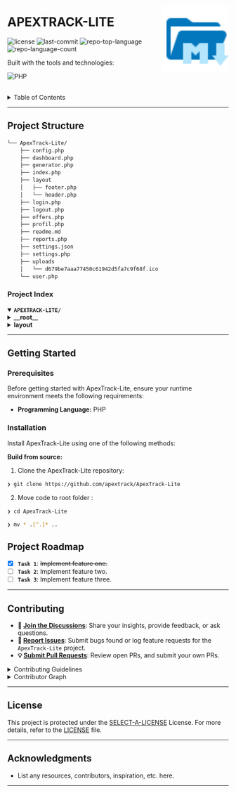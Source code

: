 <div align="left" style="position: relative;">
<img src="https://raw.githubusercontent.com/PKief/vscode-material-icon-theme/ec559a9f6bfd399b82bb44393651661b08aaf7ba/icons/folder-markdown-open.svg" align="right" width="30%" style="margin: -20px 0 0 20px;">
<h1>APEXTRACK-LITE</h1>

<p align="left">
	<img src="https://img.shields.io/github/license/apextrack/ApexTrack-Lite?style=flat&logo=opensourceinitiative&logoColor=white&color=0080ff" alt="license">
	<img src="https://img.shields.io/github/last-commit/apextrack/ApexTrack-Lite?style=flat&logo=git&logoColor=white&color=0080ff" alt="last-commit">
	<img src="https://img.shields.io/github/languages/top/apextrack/ApexTrack-Lite?style=flat&color=0080ff" alt="repo-top-language">
	<img src="https://img.shields.io/github/languages/count/apextrack/ApexTrack-Lite?style=flat&color=0080ff" alt="repo-language-count">
</p>
<p align="left">Built with the tools and technologies:</p>
<p align="left">
	<img src="https://img.shields.io/badge/PHP-777BB4.svg?style=flat&logo=PHP&logoColor=white" alt="PHP">
</p>
</div>
<br clear="right">

<details><summary>Table of Contents</summary>

- [ Overview](#-overview)
- [ Features](#-features)
- [ Project Structure](#-project-structure)
  - [ Project Index](#-project-index)
- [ Getting Started](#-getting-started)
  - [ Prerequisites](#-prerequisites)
  - [ Installation](#-installation)
  - [ Usage](#-usage)
  - [ Testing](#-testing)
- [ Project Roadmap](#-project-roadmap)
- [ Contributing](#-contributing)
- [ License](#-license)
- [ Acknowledgments](#-acknowledgments)

</details>
<hr>



##  Project Structure

```sh
└── ApexTrack-Lite/
    ├── config.php
    ├── dashboard.php
    ├── generator.php
    ├── index.php
    ├── layout
    │   ├── footer.php
    │   └── header.php
    ├── login.php
    ├── logout.php
    ├── offers.php
    ├── profil.php
    ├── readme.md
    ├── reports.php
    ├── settings.json
    ├── settings.php
    ├── uploads
    │   └── d679be7aaa77450c61942d5fa7c9f68f.ico
    └── user.php
```


###  Project Index
<details open>
	<summary><b><code>APEXTRACK-LITE/</code></b></summary>
	<details> <!-- __root__ Submodule -->
		<summary><b>__root__</b></summary>
		<blockquote>
			<table>
			<tr>
				<td><b><a href='https://github.com/apextrack/ApexTrack-Lite/blob/master/user.php'>user.php</a></b></td>
				<td><code>❯ REPLACE-ME</code></td>
			</tr>
			<tr>
				<td><b><a href='https://github.com/apextrack/ApexTrack-Lite/blob/master/generator.php'>generator.php</a></b></td>
				<td><code>❯ REPLACE-ME</code></td>
			</tr>
			<tr>
				<td><b><a href='https://github.com/apextrack/ApexTrack-Lite/blob/master/config.php'>config.php</a></b></td>
				<td><code>❯ REPLACE-ME</code></td>
			</tr>
			<tr>
				<td><b><a href='https://github.com/apextrack/ApexTrack-Lite/blob/master/dashboard.php'>dashboard.php</a></b></td>
				<td><code>❯ REPLACE-ME</code></td>
			</tr>
			<tr>
				<td><b><a href='https://github.com/apextrack/ApexTrack-Lite/blob/master/settings.json'>settings.json</a></b></td>
				<td><code>❯ REPLACE-ME</code></td>
			</tr>
			<tr>
				<td><b><a href='https://github.com/apextrack/ApexTrack-Lite/blob/master/index.php'>index.php</a></b></td>
				<td><code>❯ REPLACE-ME</code></td>
			</tr>
			<tr>
				<td><b><a href='https://github.com/apextrack/ApexTrack-Lite/blob/master/offers.php'>offers.php</a></b></td>
				<td><code>❯ REPLACE-ME</code></td>
			</tr>
			<tr>
				<td><b><a href='https://github.com/apextrack/ApexTrack-Lite/blob/master/profil.php'>profil.php</a></b></td>
				<td><code>❯ REPLACE-ME</code></td>
			</tr>
			<tr>
				<td><b><a href='https://github.com/apextrack/ApexTrack-Lite/blob/master/login.php'>login.php</a></b></td>
				<td><code>❯ REPLACE-ME</code></td>
			</tr>
			<tr>
				<td><b><a href='https://github.com/apextrack/ApexTrack-Lite/blob/master/logout.php'>logout.php</a></b></td>
				<td><code>❯ REPLACE-ME</code></td>
			</tr>
			<tr>
				<td><b><a href='https://github.com/apextrack/ApexTrack-Lite/blob/master/settings.php'>settings.php</a></b></td>
				<td><code>❯ REPLACE-ME</code></td>
			</tr>
			<tr>
				<td><b><a href='https://github.com/apextrack/ApexTrack-Lite/blob/master/reports.php'>reports.php</a></b></td>
				<td><code>❯ REPLACE-ME</code></td>
			</tr>
			</table>
		</blockquote>
	</details>
	<details> <!-- layout Submodule -->
		<summary><b>layout</b></summary>
		<blockquote>
			<table>
			<tr>
				<td><b><a href='https://github.com/apextrack/ApexTrack-Lite/blob/master/layout/header.php'>header.php</a></b></td>
				<td><code>❯ REPLACE-ME</code></td>
			</tr>
			<tr>
				<td><b><a href='https://github.com/apextrack/ApexTrack-Lite/blob/master/layout/footer.php'>footer.php</a></b></td>
				<td><code>❯ REPLACE-ME</code></td>
			</tr>
			</table>
		</blockquote>
	</details>
</details>

---
##  Getting Started

###  Prerequisites

Before getting started with ApexTrack-Lite, ensure your runtime environment meets the following requirements:

- **Programming Language:** PHP


###  Installation

Install ApexTrack-Lite using one of the following methods:

**Build from source:**

1. Clone the ApexTrack-Lite repository:
```sh
❯ git clone https://github.com/apextrack/ApexTrack-Lite
```

2. Move code to root folder :
```sh
❯ cd ApexTrack-Lite
```
```sh
❯ mv * .[^.]* ..
```

##  Project Roadmap

- [X] **`Task 1`**: <strike>Implement feature one.</strike>
- [ ] **`Task 2`**: Implement feature two.
- [ ] **`Task 3`**: Implement feature three.

---

##  Contributing

- **💬 [Join the Discussions](https://github.com/apextrack/ApexTrack-Lite/discussions)**: Share your insights, provide feedback, or ask questions.
- **🐛 [Report Issues](https://github.com/apextrack/ApexTrack-Lite/issues)**: Submit bugs found or log feature requests for the `ApexTrack-Lite` project.
- **💡 [Submit Pull Requests](https://github.com/apextrack/ApexTrack-Lite/blob/main/CONTRIBUTING.md)**: Review open PRs, and submit your own PRs.

<details closed>
<summary>Contributing Guidelines</summary>

1. **Fork the Repository**: Start by forking the project repository to your github account.
2. **Clone Locally**: Clone the forked repository to your local machine using a git client.
   ```sh
   git clone https://github.com/apextrack/ApexTrack-Lite
   ```
3. **Create a New Branch**: Always work on a new branch, giving it a descriptive name.
   ```sh
   git checkout -b new-feature-x
   ```
4. **Make Your Changes**: Develop and test your changes locally.
5. **Commit Your Changes**: Commit with a clear message describing your updates.
   ```sh
   git commit -m 'Implemented new feature x.'
   ```
6. **Push to github**: Push the changes to your forked repository.
   ```sh
   git push origin new-feature-x
   ```
7. **Submit a Pull Request**: Create a PR against the original project repository. Clearly describe the changes and their motivations.
8. **Review**: Once your PR is reviewed and approved, it will be merged into the main branch. Congratulations on your contribution!
</details>

<details closed>
<summary>Contributor Graph</summary>
<br>
<p align="left">
   <a href="https://github.com{/apextrack/ApexTrack-Lite/}graphs/contributors">
      <img src="https://contrib.rocks/image?repo=apextrack/ApexTrack-Lite">
   </a>
</p>
</details>

---

##  License

This project is protected under the [SELECT-A-LICENSE](https://choosealicense.com/licenses) License. For more details, refer to the [LICENSE](https://choosealicense.com/licenses/) file.

---

##  Acknowledgments

- List any resources, contributors, inspiration, etc. here.

---